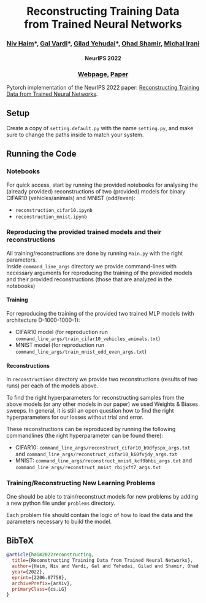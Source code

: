 <h1 align="center"> Reconstructing Training Data <br> from Trained Neural Networks </h1>

<h3 align="center"> 
<a href="https://nivha.github.io/" target="_blank">Niv Haim</a>*, 
<a href="https://scholar.google.co.il/citations?user=LVk3xE4AAAAJ&hl=en" target="_blank">Gal Vardi</a>*,
<a href="https://scholar.google.co.il/citations?user=opVT1qkAAAAJ&hl=iw" target="_blank">Gilad Yehudai</a>*,
<a href="https://www.wisdom.weizmann.ac.il/~shamiro/" target="_blank">Ohad Shamir</a>,
<a href="https://www.weizmann.ac.il/math/irani/" target="_blank">Michal Irani</a>
</h3>

<h4 align="center"> NeurIPS 2022 </h4>

<h3 align="center"> 
<a href="https://giladude1.github.io/reconstruction" target="_blank">Webpage</a>, 
<a href="https://arxiv.org/abs/2206.07758" target="_blank">Paper</a>
</h3>

Pytorch implementation of the NeurIPS 2022 paper: [Reconstructing Training Data from Trained Neural Networks](https://arxiv.org/abs/2206.07758).

#### 

## Setup

Create a copy of ```setting.default.py``` with the name ```setting.py```, and make sure to change the paths inside to match your system. 

## Running the Code

### Notebooks
For quick access, start by running the provided notebooks for analysing the (already provided) 
reconstructions of two (provided) models for binary CIFAR10 (vehicles/animals) and MNIST (odd/even):

- ```reconstruction_cifar10.ipynb```
- ```reconstruction_mnist.ipynb```


### Reproducing the provided trained models and their reconstructions

All training/reconstructions are done by running ```Main.py``` with the right parameters.  
Inside ```command_line_args``` directory we provide command-lines with necessary arguments 
for reproducing the training of the provided models and their provided reconstructions
(those that are analyzed in the notebooks)  


#### Training
For reproducing the training of the provided two trained MLP models (with architecture D-1000-1000-1):

 - CIFAR10 model (for reproduction run ```command_line_args/train_cifar10_vehicles_animals.txt```)
 - MNIST model (for reproduction run ```command_line_args/train_mnist_odd_even_args.txt```)

#### Reconstructions

In ```reconstructions``` directory we provide two reconstructions (results of two runs) per each of the models above.

To find the right hyperparameters for reconstructing samples from the above models 
(or any other models in our paper) we used Weights & Biases sweeps.
In general, it is still an open question how to find the right hyperparameters 
for our losses without trial and error.

These reconstructions can be reproduced by running the following commandlines (the right hyperparameter can be found there):

- CIFAR10: ```command_line_args/reconstruct_cifar10_b9dfyspx_args.txt``` and ```command_line_args/reconstruct_cifar10_k60fvjdy_args.txt```
- MNIST: ```command_line_args/reconstruct_mnist_kcf9bhbi_args.txt``` and ```command_line_args/reconstruct_mnist_rbijxft7_args.txt```


### Training/Reconstructing New Learning Problems

One should be able to train/reconstruct models for new problems by adding a 
new python file under ```problems``` directory.

Each problem file should contain the logic of how to load the data and 
the parameters necessary to build the model. 


## BibTeX

```bib
@article{haim2022reconstructing,
  title={Reconstructing Training Data from Trained Neural Networks},
  author={Haim, Niv and Vardi, Gal and Yehudai, Gilad and Shamir, Ohad and Irani, Michal},
  year={2022},
  eprint={2206.07758},
  archivePrefix={arXiv},
  primaryClass={cs.LG}
}
```
